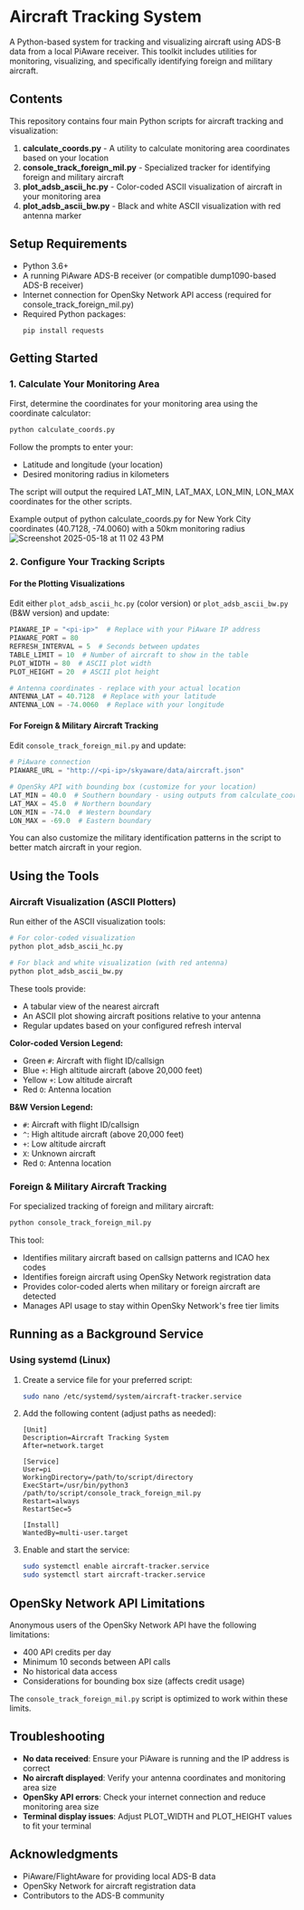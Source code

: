 # Aircraft Tracking System

A Python-based system for tracking and visualizing aircraft using ADS-B data from a local PiAware receiver. This toolkit includes utilities for monitoring, visualizing, and specifically identifying foreign and military aircraft.

## Contents

This repository contains four main Python scripts for aircraft tracking and visualization:

1. **calculate_coords.py** - A utility to calculate monitoring area coordinates based on your location
2. **console_track_foreign_mil.py** - Specialized tracker for identifying foreign and military aircraft
3. **plot_adsb_ascii_hc.py** - Color-coded ASCII visualization of aircraft in your monitoring area
4. **plot_adsb_ascii_bw.py** - Black and white ASCII visualization with red antenna marker

## Setup Requirements

- Python 3.6+
- A running PiAware ADS-B receiver (or compatible dump1090-based ADS-B receiver)
- Internet connection for OpenSky Network API access (required for console_track_foreign_mil.py)
- Required Python packages: 
  ```
  pip install requests
  ```

## Getting Started

### 1. Calculate Your Monitoring Area

First, determine the coordinates for your monitoring area using the coordinate calculator:

```bash
python calculate_coords.py
```

Follow the prompts to enter your:
- Latitude and longitude (your location)
- Desired monitoring radius in kilometers

The script will output the required LAT_MIN, LAT_MAX, LON_MIN, LON_MAX coordinates for the other scripts.

Example output of python calculate_coords.py for New York City coordinates (40.7128, -74.0060) with a 50km monitoring radius
![Screenshot 2025-05-18 at 11 02 43 PM](https://github.com/user-attachments/assets/182e4ffb-96b2-4652-957c-9b5b7cd84d7f)


### 2. Configure Your Tracking Scripts

#### For the Plotting Visualizations

Edit either `plot_adsb_ascii_hc.py` (color version) or `plot_adsb_ascii_bw.py` (B&W version) and update:

```python
PIAWARE_IP = "<pi-ip>"  # Replace with your PiAware IP address
PIAWARE_PORT = 80
REFRESH_INTERVAL = 5  # Seconds between updates
TABLE_LIMIT = 10  # Number of aircraft to show in the table
PLOT_WIDTH = 80  # ASCII plot width
PLOT_HEIGHT = 20  # ASCII plot height

# Antenna coordinates - replace with your actual location
ANTENNA_LAT = 40.7128  # Replace with your latitude
ANTENNA_LON = -74.0060  # Replace with your longitude
```

#### For Foreign & Military Aircraft Tracking

Edit `console_track_foreign_mil.py` and update:

```python
# PiAware connection
PIAWARE_URL = "http://<pi-ip>/skyaware/data/aircraft.json"

# OpenSky API with bounding box (customize for your location)
LAT_MIN = 40.0  # Southern boundary - using outputs from calculate_coords.py
LAT_MAX = 45.0  # Northern boundary
LON_MIN = -74.0  # Western boundary
LON_MAX = -69.0  # Eastern boundary
```

You can also customize the military identification patterns in the script to better match aircraft in your region.

## Using the Tools

### Aircraft Visualization (ASCII Plotters)

Run either of the ASCII visualization tools:

```bash
# For color-coded visualization
python plot_adsb_ascii_hc.py

# For black and white visualization (with red antenna)
python plot_adsb_ascii_bw.py
```

These tools provide:
- A tabular view of the nearest aircraft
- An ASCII plot showing aircraft positions relative to your antenna
- Regular updates based on your configured refresh interval

**Color-coded Version Legend:**
- Green `#`: Aircraft with flight ID/callsign
- Blue `+`: High altitude aircraft (above 20,000 feet)
- Yellow `+`: Low altitude aircraft
- Red `O`: Antenna location

**B&W Version Legend:**
- `#`: Aircraft with flight ID/callsign
- `^`: High altitude aircraft (above 20,000 feet)
- `+`: Low altitude aircraft
- `X`: Unknown aircraft
- Red `O`: Antenna location

### Foreign & Military Aircraft Tracking

For specialized tracking of foreign and military aircraft:

```bash
python console_track_foreign_mil.py
```

This tool:
- Identifies military aircraft based on callsign patterns and ICAO hex codes
- Identifies foreign aircraft using OpenSky Network registration data
- Provides color-coded alerts when military or foreign aircraft are detected
- Manages API usage to stay within OpenSky Network's free tier limits

## Running as a Background Service

### Using systemd (Linux)

1. Create a service file for your preferred script:
   ```bash
   sudo nano /etc/systemd/system/aircraft-tracker.service
   ```

2. Add the following content (adjust paths as needed):
   ```
   [Unit]
   Description=Aircraft Tracking System
   After=network.target

   [Service]
   User=pi
   WorkingDirectory=/path/to/script/directory
   ExecStart=/usr/bin/python3 /path/to/script/console_track_foreign_mil.py
   Restart=always
   RestartSec=5

   [Install]
   WantedBy=multi-user.target
   ```

3. Enable and start the service:
   ```bash
   sudo systemctl enable aircraft-tracker.service
   sudo systemctl start aircraft-tracker.service
   ```

## OpenSky Network API Limitations

Anonymous users of the OpenSky Network API have the following limitations:
- 400 API credits per day
- Minimum 10 seconds between API calls
- No historical data access
- Considerations for bounding box size (affects credit usage)

The `console_track_foreign_mil.py` script is optimized to work within these limits.

## Troubleshooting

- **No data received**: Ensure your PiAware is running and the IP address is correct
- **No aircraft displayed**: Verify your antenna coordinates and monitoring area size
- **OpenSky API errors**: Check your internet connection and reduce monitoring area size
- **Terminal display issues**: Adjust PLOT_WIDTH and PLOT_HEIGHT values to fit your terminal

## Acknowledgments

- PiAware/FlightAware for providing local ADS-B data
- OpenSky Network for aircraft registration data
- Contributors to the ADS-B community
